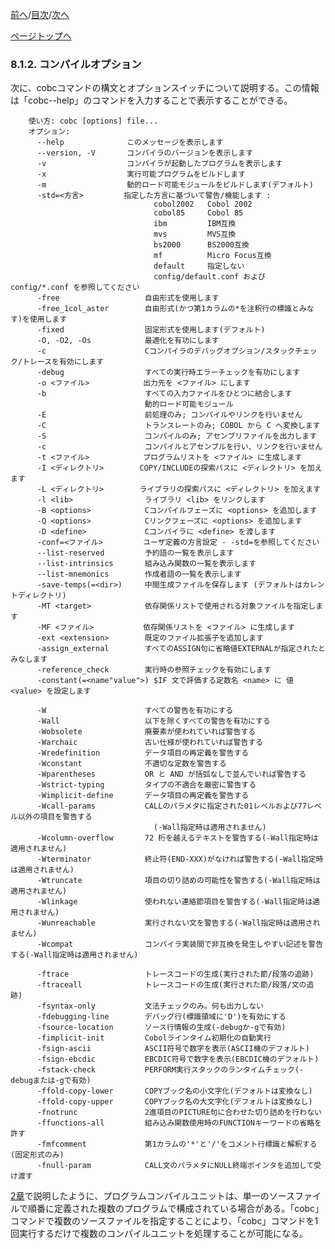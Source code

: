 <!--navi start1-->
[前へ](8-1-1.md)/[目次](https://opensourcecobol.github.io/markdown/TOC.html)/[次へ](8-1-3.md)
<!--navi end1-->
<!--navi start2-->

[ページトップへ](8-1-2.md)
<!--navi end2-->
### 8.1.2. コンパイルオプション

次に、cobcコマンドの構文とオプションスイッチについて説明する。この情報は「cobc-\-help」のコマンドを入力することで表示することができる。

        使い方: cobc [options] file...
        オプション:
          --help              このメッセージを表示します
          --version, -V       コンパイラのバージョンを表示します
          -v                  コンパイラが起動したプログラムを表示します
          -x                  実行可能プログラムをビルドします
          -m                  動的ロード可能モジュールをビルドします(デフォルト)
          -std=<方言>         指定した方言に基づいて警告/機能します :
                                    cobol2002   Cobol 2002
                                    cobol85     Cobol 85
                                    ibm         IBM互換
                                    mvs         MVS互換
                                    bs2000      BS2000互換
                                    mf          Micro Focus互換
                                    default     指定しない
                                    config/default.conf および config/*.conf を参照してください
          -free                   自由形式を使用します
          -free_1col_aster        自由形式(かつ第1カラムの*を注釈行の標識とみなす)を使用します
          -fixed                  固定形式を使用します(デフォルト)
          -O, -O2, -Os            最適化を有功にします
          -c                      Cコンパイラのデバッグオプション/スタックチェック/トレースを有効にします
          -debug                  すべての実行時エラーチェックを有功にします
          -o <ファイル>            出力先を <ファイル> にします
          -b                      すべての入力ファイルをひとつに結合します
                                  動的ロード可能モジュール
          -E                      前処理のみ; コンパイルやリンクを行いません
          -C                      トランスレートのみ; COBOL から C へ変換します
          -S                      コンパイルのみ; アセンブリファイルを出力します
          -c                      コンパイルとアセンブルを行い、リンクを行いません
          -t <ファイル>            プログラムリストを <ファイル> に生成します
          -I <ディレクトリ>        COPY/INCLUDEの探索パスに <ディレクトリ> を加えます
          -L <ディレクトリ>        ライブラリの探索パスに <ディレクトリ> を加えます
          -l <lib>                ライブラリ <lib> をリンクします
          -B <options>            Cコンパイルフェーズに <options> を追加します
          -Q <options>            Cリンクフェーズに <options> を追加します
          -D <define>             Cコンパイラに <define> を渡します
          -conf=<ファイル>         ユーザ定義の方言設定 - -std=を参照してください
          --list-reserved         予約語の一覧を表示します
          --list-intrinsics       組み込み関数の一覧を表示します
          --list-mnemonics        作成者語の一覧を表示します
          -save-temps(=<dir>)     中間生成ファイルを保存します (デフォルトはカレントディレクトリ)
          -MT <target>            依存関係リストで使用される対象ファイルを指定します
          -MF <ファイル>           依存関係リストを <ファイル> に生成します
          -ext <extension>        既定のファイル拡張子を追加します
          -assign_external        すべてのASSIGN句に省略値EXTERNALが指定されたとみなします
          -reference_check        実行時の参照チェックを有効にします
          -constant(=<name"value">) $IF 文で評価する定数名 <name> に 値 <value> を設定します

          -W                      すべての警告を有功にする
          -Wall                   以下を除くすべての警告を有功にする
          -Wobsolete              廃要素が使われていれば警告する
          -Warchaic               古い仕様が使われていれば警告する
          -Wredefinition          データ項目の再定義を警告する
          -Wconstant              不適切な定数を警告する
          -Wparentheses           OR と AND が括弧なしで並んでいれば警告する
          -Wstrict-typing         タイプの不適合を厳密に警告する
          -Wimplicit-define       データ項目の再定義を警告する
          -Wcall-params           CALLのパラメタに指定された01レベルおよび77レベル以外の項目を警告する
                                    (-Wall指定時は適用されません)
          -Wcolumn-overflow       72 桁を越えるテキストを警告する(-Wall指定時は適用されません)
          -Wterminator            終止符(END-XXX)がなければ警告する(-Wall指定時は適用されません)
          -Wtruncate              項目の切り詰めの可能性を警告する(-Wall指定時は適用されません)
          -Wlinkage               使われない連絡節項目を警告する(-Wall指定時は適用されません)
          -Wunreachable           実行されない文を警告する(-Wall指定時は適用されません)
          -Wcompat                コンパイラ実装間で非互換を発生しやすい記述を警告する(-Wall指定時は適用されません)

          -ftrace                 トレースコードの生成(実行された節/段落の追跡)
          -ftraceall              トレースコードの生成(実行された節/段落/文の追跡)
          -fsyntax-only           文法チェックのみ。何も出力しない
          -fdebugging-line        デバッグ行(標識領域に'D')を有効にする
          -fsource-location       ソース行情報の生成(-debugか-gで有効)
          -fimplicit-init         Cobolラインタイム初期化の自動実行
          -fsign-ascii            ASCII符号で数字を表示(ASCII機のデフォルト)
          -fsign-ebcdic           EBCDIC符号で数字を表示(EBCDIC機のデフォルト)
          -fstack-check           PERFORM実行スタックのランタイムチェック(-debugまたは-gで有効)
          -ffold-copy-lower       COPYブック名の小文字化(デフォルトは変換なし)
          -ffold-copy-upper       COPYブック名の大文字化(デフォルトは変換なし)
          -fnotrunc               2進項目のPICTURE句に合わせた切り詰めを行わない
          -ffunctions-all         組み込み関数使用時のFUNCTIONキーワードの省略を許す
          -fmfcomment             第1カラムの'*'と'/'をコメント行標識と解釈する(固定形式のみ)
          -fnull-param            CALL文のパラメタにNULL終端ポインタを追加して受け渡す

[2章](2-1.md)で説明したように、プログラムコンパイルユニットは、単一のソースファイルで順番に定義された複数のプログラムで構成されている場合がある。「cobc」コマンドで複数のソースファイルを指定することにより、「cobc」コマンドを1回実行するだけで複数のコンパイルユニットを処理することが可能になる。

